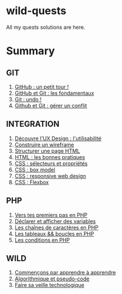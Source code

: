 # wild-quests
All my quests solutions are here.

<h1>Summary</h1>

<h2>GIT</h2>
<ol>
  <li><a href="https://github.com/Moxymore67/wild-quests/blob/master/git/01.txt">
    GitHub : un petit tour !</a>
  </li>
  <li><a href="https://github.com/Moxymore67/wild-quests/blob/master/git/02.txt">
    GitHub et Git : les fondamentaux</a>
  </li>
  <li><a href="https://github.com/Moxymore67/wild-quests/blob/master/git/03.txt">
    Git : undo !</a>
  </li>
  <li><a href="https://github.com/Moxymore67/wild-quests/blob/master/git/04.txt">
    Github et Git : gérer un conflit</a>
  </li>
</ol>

<h2>INTEGRATION</h2>
<ol>
  <li><a href="https://github.com/Moxymore67/wild-quests/blob/master/integration/01.txt">
    Découvre l'UX Design : l'utilisabilité</a>
  </li>
  <li><a href="https://github.com/Moxymore67/wild-quests/blob/master/integration/02.txt">
    Construire un wireframe</a>
  </li>
  <li><a href="https://github.com/Moxymore67/wild-quests/blob/master/integration/03.html">
    Structurer une page HTML</a>
  </li>
  <li><a href="https://github.com/Moxymore67/wild-quests/blob/master/integration/04.html">
    HTML : les bonnes pratiques</a>
  </li>
  <li><a href="https://github.com/Moxymore67/wild-quests/blob/master/integration/05.txt">
    CSS : sélecteurs et propriétés</a>
  </li>
  <li><a href="https://github.com/Moxymore67/wild-quests/blob/master/integration/06.txt">
    CSS : box model</a>
  </li>
  <li><a href="https://github.com/Moxymore67/wild-quests/blob/master/integration/07.txt">
    CSS : responsive web design</a>
  </li>
  <li><a href="https://github.com/Moxymore67/wild-quests/blob/master/integration/08.txt">
    CSS : Flexbox</a>
  </li>
</ol>

<h2>PHP</h2>
<ol>
  <li><a href="https://github.com/Moxymore67/wild-quests/blob/master/php/01.txt">
    Vers tes premiers pas en PHP</a>
  </li>
  <li><a href="https://github.com/Moxymore67/wild-quests/blob/master/php/02.php">
    Déclarer et afficher des variables</a>
  </li>
  <li><a href="https://github.com/Moxymore67/wild-quests/blob/master/php/03.php">
    Les chaînes de caractères en PHP</a>
  </li>
  <li><a href="https://github.com/Moxymore67/wild-quests/blob/master/php/04.php">
    Les tableaux && boucles en PHP</a>
  </li>
  <li><a href="https://github.com/Moxymore67/wild-quests/blob/master/php/05.php">
    Les conditions en PHP</a>
  </li>
</ol>

<h2>WILD</h2>
<ol>
  <li><a href="https://github.com/Moxymore67/wild-quests/blob/master/wild/01.txt">
    Commençons par apprendre à apprendre</a>
  </li>   
  <li><a href="https://github.com/Moxymore67/wild-quests/blob/master/wild/02.txt">
    Algorithmique et pseudo-code</a>
  </li>
  <li><a href="https://github.com/Moxymore67/wild-quests/blob/master/wild/03.txt">
    Faire sa veille technologique</a>
  </li>
</ol>
